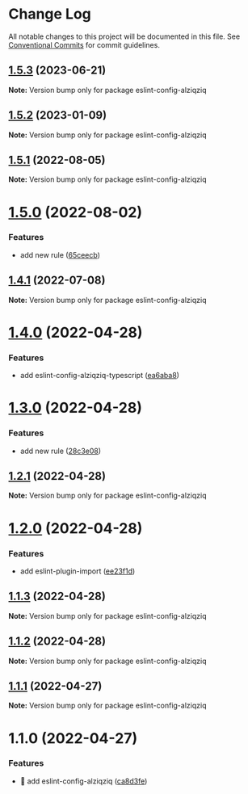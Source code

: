 # Change Log

All notable changes to this project will be documented in this file.
See [Conventional Commits](https://conventionalcommits.org) for commit guidelines.

## [1.5.3](https://github.com/alziqziq/eslint-config/compare/eslint-config-alziqziq@1.5.2...eslint-config-alziqziq@1.5.3) (2023-06-21)

**Note:** Version bump only for package eslint-config-alziqziq





## [1.5.2](https://github.com/alziqziq/eslint-config/compare/eslint-config-alziqziq@1.5.1...eslint-config-alziqziq@1.5.2) (2023-01-09)

**Note:** Version bump only for package eslint-config-alziqziq

## [1.5.1](https://github.com/alziqziq/eslint-config/compare/eslint-config-alziqziq@1.5.0...eslint-config-alziqziq@1.5.1) (2022-08-05)

**Note:** Version bump only for package eslint-config-alziqziq

# [1.5.0](https://github.com/alziqziq/eslint-config/compare/eslint-config-alziqziq@1.4.1...eslint-config-alziqziq@1.5.0) (2022-08-02)

### Features

- add new rule ([65ceecb](https://github.com/alziqziq/eslint-config/commit/65ceecb34c6563ef2ddd39b70cee081fe06003b8))

## [1.4.1](https://github.com/alziqziq/eslint-config/compare/eslint-config-alziqziq@1.4.0...eslint-config-alziqziq@1.4.1) (2022-07-08)

**Note:** Version bump only for package eslint-config-alziqziq

# [1.4.0](https://github.com/alziqziq/eslint-config/compare/eslint-config-alziqziq@1.3.0...eslint-config-alziqziq@1.4.0) (2022-04-28)

### Features

- add eslint-config-alziqziq-typescript ([ea6aba8](https://github.com/alziqziq/eslint-config/commit/ea6aba86840f1ac44170633d565f23993a21af77))

# [1.3.0](https://github.com/alziqziq/eslint-config/compare/eslint-config-alziqziq@1.2.1...eslint-config-alziqziq@1.3.0) (2022-04-28)

### Features

- add new rule ([28c3e08](https://github.com/alziqziq/eslint-config/commit/28c3e0839ee13e1bf800c641c2d638a248f9f7f0))

## [1.2.1](https://github.com/alziqziq/eslint-config/compare/eslint-config-alziqziq@1.2.0...eslint-config-alziqziq@1.2.1) (2022-04-28)

**Note:** Version bump only for package eslint-config-alziqziq

# [1.2.0](https://github.com/alziqziq/eslint-config/compare/eslint-config-alziqziq@1.1.3...eslint-config-alziqziq@1.2.0) (2022-04-28)

### Features

- add eslint-plugin-import ([ee23f1d](https://github.com/alziqziq/eslint-config/commit/ee23f1da6d362ae75e3dc301fbbccce78b94f7fd))

## [1.1.3](https://github.com/alziqziq/eslint-config/compare/eslint-config-alziqziq@1.1.2...eslint-config-alziqziq@1.1.3) (2022-04-28)

**Note:** Version bump only for package eslint-config-alziqziq

## [1.1.2](https://github.com/alziqziq/eslint-config/compare/eslint-config-alziqziq@1.1.1...eslint-config-alziqziq@1.1.2) (2022-04-28)

**Note:** Version bump only for package eslint-config-alziqziq

## [1.1.1](https://github.com/alziqziq/eslint-config/compare/eslint-config-alziqziq@1.1.0...eslint-config-alziqziq@1.1.1) (2022-04-27)

**Note:** Version bump only for package eslint-config-alziqziq

# 1.1.0 (2022-04-27)

### Features

- :rocket: add eslint-config-alziqziq ([ca8d3fe](https://github.com/alziqziq/eslint-config/commit/ca8d3feb8915d985fa8a30be09097b34169b6dc4))
